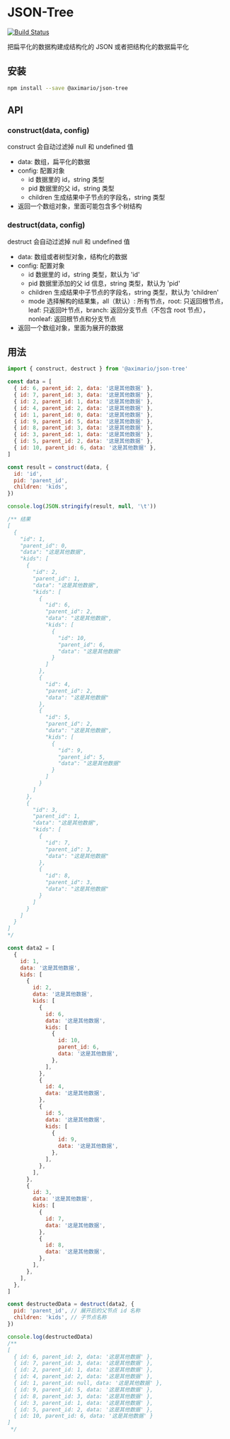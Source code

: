 # JSON-Tree

[![Build Status](https://travis-ci.org/aximario/json-tree.svg?branch=master)](https://travis-ci.org/aximario/json-tree)

把扁平化的数据构建成结构化的 JSON 或者把结构化的数据扁平化

## 安装

```bash
npm install --save @aximario/json-tree
```

## API

### construct(data, config)

construct 会自动过滤掉 null 和 undefined 值

- data: 数组，扁平化的数据
- config: 配置对象
  - id 数据里的 id，string 类型
  - pid 数据里的父 id，string 类型
  - children 生成结果中子节点的字段名，string 类型
- 返回一个数组对象，里面可能包含多个树结构

### destruct(data, config)

destruct 会自动过滤掉 null 和 undefined 值

- data: 数组或者树型对象，结构化的数据
- config: 配置对象
  - id 数据里的 id，string 类型，默认为 'id'
  - pid 数据里添加的父 id 信息，string 类型，默认为 'pid'
  - children 生成结果中子节点的字段名，string 类型，默认为 'children'
  - mode 选择解构的结果集，all（默认）: 所有节点，root: 只返回根节点，leaf: 只返回叶节点，branch: 返回分支节点（不包含 root 节点），nonleaf: 返回根节点和分支节点
- 返回一个数组对象，里面为展开的数据

## 用法

```javascript
import { construct, destruct } from '@aximario/json-tree'

const data = [
  { id: 6, parent_id: 2, data: '这是其他数据' },
  { id: 7, parent_id: 3, data: '这是其他数据' },
  { id: 2, parent_id: 1, data: '这是其他数据' },
  { id: 4, parent_id: 2, data: '这是其他数据' },
  { id: 1, parent_id: 0, data: '这是其他数据' },
  { id: 9, parent_id: 5, data: '这是其他数据' },
  { id: 8, parent_id: 3, data: '这是其他数据' },
  { id: 3, parent_id: 1, data: '这是其他数据' },
  { id: 5, parent_id: 2, data: '这是其他数据' },
  { id: 10, parent_id: 6, data: '这是其他数据' },
]

const result = construct(data, {
  id: 'id',
  pid: 'parent_id',
  children: 'kids',
})

console.log(JSON.stringify(result, null, '\t'))

/** 结果
[
  {
    "id": 1,
    "parent_id": 0,
    "data": "这是其他数据",
    "kids": [
      {
        "id": 2,
        "parent_id": 1,
        "data": "这是其他数据",
        "kids": [
          {
            "id": 6,
            "parent_id": 2,
            "data": "这是其他数据",
            "kids": [
              {
                "id": 10,
                "parent_id": 6,
                "data": "这是其他数据"
              }
            ]
          },
          {
            "id": 4,
            "parent_id": 2,
            "data": "这是其他数据"
          },
          {
            "id": 5,
            "parent_id": 2,
            "data": "这是其他数据",
            "kids": [
              {
                "id": 9,
                "parent_id": 5,
                "data": "这是其他数据"
              }
            ]
          }
        ]
      },
      {
        "id": 3,
        "parent_id": 1,
        "data": "这是其他数据",
        "kids": [
          {
            "id": 7,
            "parent_id": 3,
            "data": "这是其他数据"
          },
          {
            "id": 8,
            "parent_id": 3,
            "data": "这是其他数据"
          }
        ]
      }
    ]
  }
]
*/

const data2 = [
  {
    id: 1,
    data: '这是其他数据',
    kids: [
      {
        id: 2,
        data: '这是其他数据',
        kids: [
          {
            id: 6,
            data: '这是其他数据',
            kids: [
              {
                id: 10,
                parent_id: 6,
                data: '这是其他数据',
              },
            ],
          },
          {
            id: 4,
            data: '这是其他数据',
          },
          {
            id: 5,
            data: '这是其他数据',
            kids: [
              {
                id: 9,
                data: '这是其他数据',
              },
            ],
          },
        ],
      },
      {
        id: 3,
        data: '这是其他数据',
        kids: [
          {
            id: 7,
            data: '这是其他数据',
          },
          {
            id: 8,
            data: '这是其他数据',
          },
        ],
      },
    ],
  },
]

const destructedData = destruct(data2, {
  pid: 'parent_id', // 展开后的父节点 id 名称
  children: 'kids', // 子节点名称
})

console.log(destructedData)
/**
[
  { id: 6, parent_id: 2, data: '这是其他数据' },
  { id: 7, parent_id: 3, data: '这是其他数据' },
  { id: 2, parent_id: 1, data: '这是其他数据' },
  { id: 4, parent_id: 2, data: '这是其他数据' },
  { id: 1, parent_id: null, data: '这是其他数据' },
  { id: 9, parent_id: 5, data: '这是其他数据' },
  { id: 8, parent_id: 3, data: '这是其他数据' },
  { id: 3, parent_id: 1, data: '这是其他数据' },
  { id: 5, parent_id: 2, data: '这是其他数据' },
  { id: 10, parent_id: 6, data: '这是其他数据' }
]
 */
```
